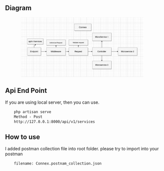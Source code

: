 ## Diagram 
<p align="center"><img src="/public/images/connex.jpg" width="400"></p>


## Api End Point
If you are using local server, then you can use. 
````
    php artisan serve
    Method - Post
    http://127.0.0.1:8000/api/v1/services
````

## How to use
I added postman collection file into root folder. please try to import into your postman

````
    filename: Connex.postnam_collection.json
````
 



